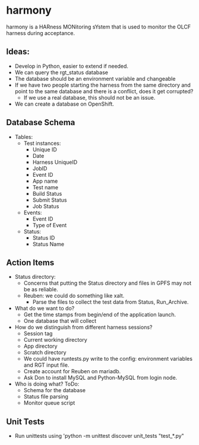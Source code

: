 # harmony

harmony is a HARness MONitoring sYstem that is used to monitor the OLCF harness
during acceptance.

## Ideas:
* Develop in Python, easier to extend if needed.
* We can query the rgt_status database
* The database should be an environment variable and changeable
* If we have two people starting the harness from the same directory and point 
to the same database and there is a conflict, does it get corrupted?
  * If we use a real database, this should not be an issue.
* We can create a database on OpenShift.

## Database Schema
- Tables:
  - Test instances:
    - Unique ID
    - Date
    - Harness UniqueID
    - JobID
    - Event ID
    - App name
    - Test name
    - Build Status
    - Submit Status
    - Job Status
  - Events:
    - Event ID
    - Type of Event
  - Status:
    - Status ID
    - Status Name
    
## Action Items
- Status directory:
  - Concerns that putting the Status directory and files in GPFS may not be as
    reliable.
  - Reuben: we could do something like xalt.
    - Parse the files to collect the test data from Status, Run_Archive.
- What do we want to do?
  - Get the time stamps from begin/end of the application launch.
  - One database that will collect 
- How do we distinguish from different harness sessions?
  - Session tag
  - Current working directory
  - App directory
  - Scratch directory
  - We could have runtests.py write to the config: environment variables and RGT
    input file.
  - Create account for Reuben on mariadb.
  - Ask Don to install MySQL and Python-MySQL from login node.
- Who is doing what? ToDo:
  - Schema for the database
  - Status file parsing
  - Monitor queue script

## Unit Tests
- Run unittests using 'python -m unittest discover unit_tests "test_*.py"
  
